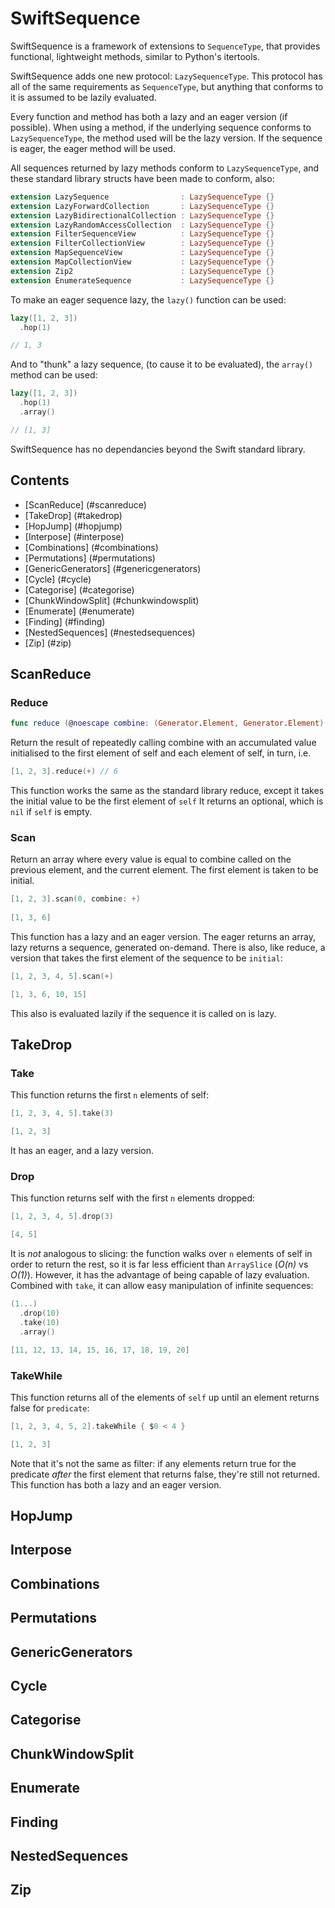 # SwiftSequence
SwiftSequence is a framework of extensions to `SequenceType`, that provides functional, lightweight methods, similar to Python's itertools.

SwiftSequence adds one new protocol: `LazySequenceType`. This protocol has all of the same requirements as `SequenceType`, but anything that conforms to it is assumed to be lazily evaluated.

Every function and method has both a lazy and an eager version (if possible). When using a method, if the underlying sequence conforms to `LazySequenceType`, the method used will be the lazy version. If the sequence is eager, the eager method will be used.

All sequences returned by lazy methods conform to `LazySequenceType`, and these standard library structs have been made to conform, also:

```swift
extension LazySequence                : LazySequenceType {}
extension LazyForwardCollection       : LazySequenceType {}
extension LazyBidirectionalCollection : LazySequenceType {}
extension LazyRandomAccessCollection  : LazySequenceType {}
extension FilterSequenceView          : LazySequenceType {}
extension FilterCollectionView        : LazySequenceType {}
extension MapSequenceView             : LazySequenceType {}
extension MapCollectionView           : LazySequenceType {}
extension Zip2                        : LazySequenceType {}
extension EnumerateSequence           : LazySequenceType {}
```

To make an eager sequence lazy, the `lazy()` function can be used:

```swift
lazy([1, 2, 3])
  .hop(1)

// 1, 3
```

And to "thunk" a lazy sequence, (to cause it to be evaluated), the `array()` method can be used:

```swift
lazy([1, 2, 3])
  .hop(1)
  .array()

// [1, 3]
```

SwiftSequence has no dependancies beyond the Swift standard library.

## Contents ##

- [ScanReduce] (#scanreduce)
- [TakeDrop] (#takedrop)
- [HopJump] (#hopjump)
- [Interpose] (#interpose)
- [Combinations] (#combinations)
- [Permutations] (#permutations)
- [GenericGenerators] (#genericgenerators)
- [Cycle] (#cycle)
- [Categorise] (#categorise)
- [ChunkWindowSplit] (#chunkwindowsplit)
- [Enumerate] (#enumerate)
- [Finding] (#finding)
- [NestedSequences] (#nestedsequences)
- [Zip] (#zip)

## ScanReduce ##

### Reduce ###

```swift
func reduce (@noescape combine: (Generator.Element, Generator.Element) -> Generator.Element)
```
 Return the result of repeatedly calling combine with an accumulated value
 initialised to the first element of self and each element of self, in turn, i.e.

 ```swift
 [1, 2, 3].reduce(+) // 6
 ```

This function works the same as the standard library reduce, except it takes the initial value to be the first element of `self` It returns an optional, which is `nil` if `self` is empty.

### Scan ###
Return an array where every value is equal to combine called on the previous element, and the current element. The first element is taken to be initial.

```swift
[1, 2, 3].scan(0, combine: +)
 
[1, 3, 6]
```

This function has a lazy and an eager version. The eager returns an array, lazy returns a sequence, generated on-demand. There is also, like reduce, a version that takes the first element of the sequence to be `initial`:

```swift
[1, 2, 3, 4, 5].scan(+)

[1, 3, 6, 10, 15]
```

This also is evaluated lazily if the sequence it is called on is lazy.

## TakeDrop ##

### Take ###

This function returns the first `n` elements of self:

```swift
[1, 2, 3, 4, 5].take(3)

[1, 2, 3]
```

It has an eager, and a lazy version.

### Drop ###

This function returns self with the first `n` elements dropped:

```swift
[1, 2, 3, 4, 5].drop(3)

[4, 5]
```

It is *not* analogous to slicing: the function walks over `n` elements of self in order to return the rest, so it is far less efficient than `ArraySlice` (*O(n)* vs *O(1)*). However, it has the advantage of being capable of lazy evaluation. Combined with `take`, it can allow easy manipulation of infinite sequences:

```swift
(1...)
  .drop(10)
  .take(10)
  .array()

[11, 12, 13, 14, 15, 16, 17, 18, 19, 20]
```

### TakeWhile ###

This function returns all of the elements of `self` up until an element returns false for `predicate`:

```swift
[1, 2, 3, 4, 5, 2].takeWhile { $0 < 4 }

[1, 2, 3]
```

Note that it's not the same as filter: if any elements return true for the predicate *after* the first element that returns false, they're still not returned. This function has both a lazy and an eager version.

## HopJump ##
## Interpose ##
## Combinations ##
## Permutations ##
## GenericGenerators ##
## Cycle ##
## Categorise ##
## ChunkWindowSplit ##
## Enumerate ##
## Finding ##
## NestedSequences ##
## Zip ##
